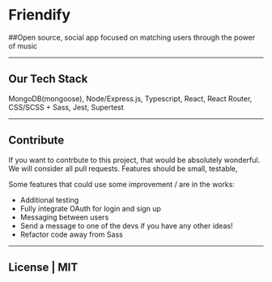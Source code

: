 # Friendify

##Open source, social app focused on matching users through the power of music

---

## Our Tech Stack

MongoDB(mongoose), Node/Express.js, Typescript, React, React Router, CSS/SCSS + Sass, Jest, Supertest

---

## Contribute

If you want to contrbute to this project, that would be absolutely wonderful. We will consider all pull requests. Features should be small, testable,

Some features that could use some improvement / are in the works:

- Additional testing
- Fully integrate OAuth for login and sign up
- Messaging between users
- Send a message to one of the devs if you have any other ideas!
- Refactor code away from Sass

---

## License | MIT
